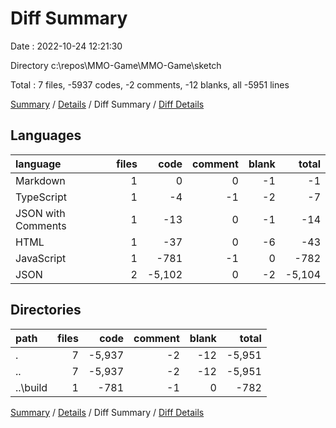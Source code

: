 # Diff Summary

Date : 2022-10-24 12:21:30

Directory c:\\repos\\MMO-Game\\MMO-Game\\sketch

Total : 7 files,  -5937 codes, -2 comments, -12 blanks, all -5951 lines

[Summary](results.md) / [Details](details.md) / Diff Summary / [Diff Details](diff-details.md)

## Languages
| language | files | code | comment | blank | total |
| :--- | ---: | ---: | ---: | ---: | ---: |
| Markdown | 1 | 0 | 0 | -1 | -1 |
| TypeScript | 1 | -4 | -1 | -2 | -7 |
| JSON with Comments | 1 | -13 | 0 | -1 | -14 |
| HTML | 1 | -37 | 0 | -6 | -43 |
| JavaScript | 1 | -781 | -1 | 0 | -782 |
| JSON | 2 | -5,102 | 0 | -2 | -5,104 |

## Directories
| path | files | code | comment | blank | total |
| :--- | ---: | ---: | ---: | ---: | ---: |
| . | 7 | -5,937 | -2 | -12 | -5,951 |
| .. | 7 | -5,937 | -2 | -12 | -5,951 |
| ..\\build | 1 | -781 | -1 | 0 | -782 |

[Summary](results.md) / [Details](details.md) / Diff Summary / [Diff Details](diff-details.md)